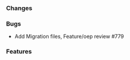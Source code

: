 <!--
SPDX-FileCopyrightText: 2025 Christian Winger <c@wingechr.de>
SPDX-FileCopyrightText: 2025 christian-rli <christian.hofmann@rl-institut.de>

SPDX-License-Identifier: CC0-1.0
-->

### Changes

### Bugs

- Add Migration files, Feature/oep review #779

### Features
